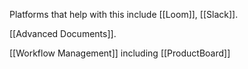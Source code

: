 
Platforms that help with this include [[Loom]], [[Slack]].

[[Advanced Documents]]. 

[[Workflow Management]] including [[ProductBoard]]

